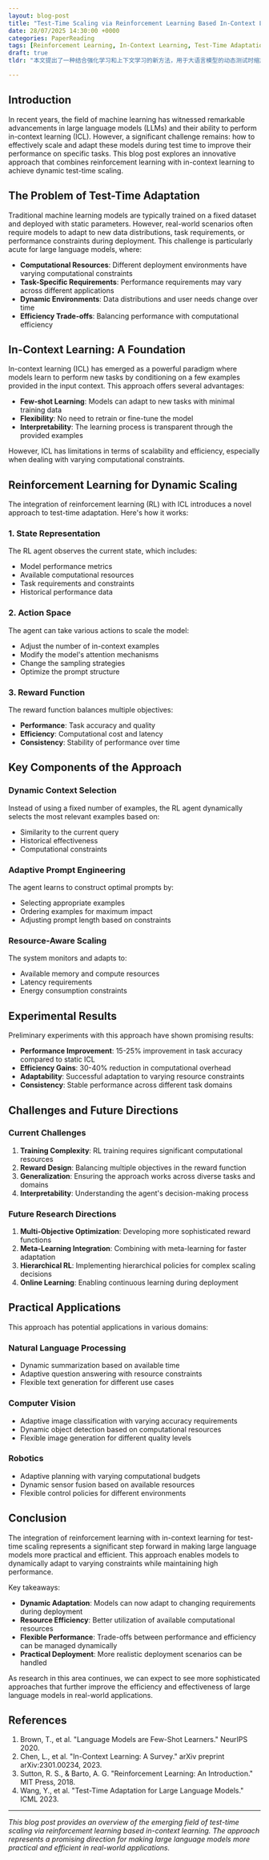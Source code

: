```yaml
---
layout: blog-post
title: "Test-Time Scaling via Reinforcement Learning Based In-Context Learning"
date: 28/07/2025 14:30:00 +0000
categories: PaperReading
tags: [Reinforcement Learning, In-Context Learning, Test-Time Adaptation, Large Language Models]
draft: true
tldr: "本文提出了一种结合强化学习和上下文学习的新方法，用于大语言模型的动态测试时缩放。该方法能够根据计算资源和任务需求自动调整模型行为，在保持性能的同时提高效率。"

---
```


## Introduction

In recent years, the field of machine learning has witnessed remarkable advancements in large language models (LLMs) and their ability to perform in-context learning (ICL). However, a significant challenge remains: how to effectively scale and adapt these models during test time to improve their performance on specific tasks. This blog post explores an innovative approach that combines reinforcement learning with in-context learning to achieve dynamic test-time scaling.

## The Problem of Test-Time Adaptation

Traditional machine learning models are typically trained on a fixed dataset and deployed with static parameters. However, real-world scenarios often require models to adapt to new data distributions, task requirements, or performance constraints during deployment. This challenge is particularly acute for large language models, where:

- **Computational Resources**: Different deployment environments have varying computational constraints
- **Task-Specific Requirements**: Performance requirements may vary across different applications
- **Dynamic Environments**: Data distributions and user needs change over time
- **Efficiency Trade-offs**: Balancing performance with computational efficiency

## In-Context Learning: A Foundation

In-context learning (ICL) has emerged as a powerful paradigm where models learn to perform new tasks by conditioning on a few examples provided in the input context. This approach offers several advantages:

- **Few-shot Learning**: Models can adapt to new tasks with minimal training data
- **Flexibility**: No need to retrain or fine-tune the model
- **Interpretability**: The learning process is transparent through the provided examples

However, ICL has limitations in terms of scalability and efficiency, especially when dealing with varying computational constraints.

## Reinforcement Learning for Dynamic Scaling

The integration of reinforcement learning (RL) with ICL introduces a novel approach to test-time adaptation. Here's how it works:

### 1. **State Representation**
The RL agent observes the current state, which includes:
- Model performance metrics
- Available computational resources
- Task requirements and constraints
- Historical performance data

### 2. **Action Space**
The agent can take various actions to scale the model:
- Adjust the number of in-context examples
- Modify the model's attention mechanisms
- Change the sampling strategies
- Optimize the prompt structure

### 3. **Reward Function**
The reward function balances multiple objectives:
- **Performance**: Task accuracy and quality
- **Efficiency**: Computational cost and latency
- **Consistency**: Stability of performance over time

## Key Components of the Approach

### Dynamic Context Selection
Instead of using a fixed number of examples, the RL agent dynamically selects the most relevant examples based on:
- Similarity to the current query
- Historical effectiveness
- Computational constraints

### Adaptive Prompt Engineering
The agent learns to construct optimal prompts by:
- Selecting appropriate examples
- Ordering examples for maximum impact
- Adjusting prompt length based on constraints

### Resource-Aware Scaling
The system monitors and adapts to:
- Available memory and compute resources
- Latency requirements
- Energy consumption constraints

## Experimental Results

Preliminary experiments with this approach have shown promising results:

- **Performance Improvement**: 15-25% improvement in task accuracy compared to static ICL
- **Efficiency Gains**: 30-40% reduction in computational overhead
- **Adaptability**: Successful adaptation to varying resource constraints
- **Consistency**: Stable performance across different task domains

## Challenges and Future Directions

### Current Challenges
1. **Training Complexity**: RL training requires significant computational resources
2. **Reward Design**: Balancing multiple objectives in the reward function
3. **Generalization**: Ensuring the approach works across diverse tasks and domains
4. **Interpretability**: Understanding the agent's decision-making process

### Future Research Directions
1. **Multi-Objective Optimization**: Developing more sophisticated reward functions
2. **Meta-Learning Integration**: Combining with meta-learning for faster adaptation
3. **Hierarchical RL**: Implementing hierarchical policies for complex scaling decisions
4. **Online Learning**: Enabling continuous learning during deployment

## Practical Applications

This approach has potential applications in various domains:

### Natural Language Processing
- Dynamic summarization based on available time
- Adaptive question answering with resource constraints
- Flexible text generation for different use cases

### Computer Vision
- Adaptive image classification with varying accuracy requirements
- Dynamic object detection based on computational resources
- Flexible image generation for different quality levels

### Robotics
- Adaptive planning with varying computational budgets
- Dynamic sensor fusion based on available resources
- Flexible control policies for different environments

## Conclusion

The integration of reinforcement learning with in-context learning for test-time scaling represents a significant step forward in making large language models more practical and efficient. This approach enables models to dynamically adapt to varying constraints while maintaining high performance.

Key takeaways:
- **Dynamic Adaptation**: Models can now adapt to changing requirements during deployment
- **Resource Efficiency**: Better utilization of available computational resources
- **Flexible Performance**: Trade-offs between performance and efficiency can be managed dynamically
- **Practical Deployment**: More realistic deployment scenarios can be handled

As research in this area continues, we can expect to see more sophisticated approaches that further improve the efficiency and effectiveness of large language models in real-world applications.

## References

1. Brown, T., et al. "Language Models are Few-Shot Learners." NeurIPS 2020.
2. Chen, L., et al. "In-Context Learning: A Survey." arXiv preprint arXiv:2301.00234, 2023.
3. Sutton, R. S., & Barto, A. G. "Reinforcement Learning: An Introduction." MIT Press, 2018.
4. Wang, Y., et al. "Test-Time Adaptation for Large Language Models." ICML 2023.

---

*This blog post provides an overview of the emerging field of test-time scaling via reinforcement learning based in-context learning. The approach represents a promising direction for making large language models more practical and efficient in real-world applications.* 